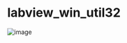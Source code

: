 # labview_win_util32

![image](https://user-images.githubusercontent.com/8196752/147905300-2a5e3090-6089-462f-bfe3-e7748da5729f.png)
